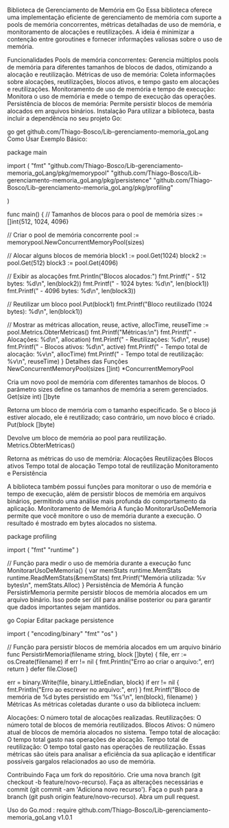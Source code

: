 Biblioteca de Gerenciamento de Memória em Go
Essa biblioteca oferece uma implementação eficiente de gerenciamento de memória com suporte a pools de memória concorrentes, métricas detalhadas de uso de memória, e monitoramento de alocações e reutilizações. A ideia é minimizar a contenção entre goroutines e fornecer informações valiosas sobre o uso de memória.

Funcionalidades
Pools de memória concorrentes: Gerencia múltiplos pools de memória para diferentes tamanhos de blocos de dados, otimizando a alocação e reutilização.
Métricas de uso de memória: Coleta informações sobre alocações, reutilizações, blocos ativos, e tempo gasto em alocações e reutilizações.
Monitoramento de uso de memória e tempo de execução: Monitora o uso de memória e mede o tempo de execução das operações.
Persistência de blocos de memória: Permite persistir blocos de memória alocados em arquivos binários.
Instalação
Para utilizar a biblioteca, basta incluir a dependência no seu projeto Go:

go get github.com/Thiago-Bosco/Lib-gerenciamento-memoria_goLang Como Usar Exemplo Básico:

package main

import ( "fmt" "github.com/Thiago-Bosco/Lib-gerenciamento-memoria_goLang/pkg/memorypool" "github.com/Thiago-Bosco/Lib-gerenciamento-memoria_goLang/pkg/persistence" "github.com/Thiago-Bosco/Lib-gerenciamento-memoria_goLang/pkg/profiling"

)

func main() { // Tamanhos de blocos para o pool de memória sizes := []int{512, 1024, 4096}

// Criar o pool de memória concorrente
pool := memorypool.NewConcurrentMemoryPool(sizes)

// Alocar alguns blocos de memória
block1 := pool.Get(1024)
block2 := pool.Get(512)
block3 := pool.Get(4096)

// Exibir as alocações
fmt.Println("Blocos alocados:")
fmt.Printf(" - 512 bytes: %d\n", len(block2))
fmt.Printf(" - 1024 bytes: %d\n", len(block1))
fmt.Printf(" - 4096 bytes: %d\n", len(block3))

// Reutilizar um bloco
pool.Put(block1)
fmt.Printf("Bloco reutilizado (1024 bytes): %d\n", len(block1))

// Mostrar as métricas
allocation, reuse, active, allocTime, reuseTime := pool.Metrics.ObterMetricas()
fmt.Printf("Métricas:\n")
fmt.Printf(" - Alocações: %d\n", allocation)
fmt.Printf(" - Reutilizações: %d\n", reuse)
fmt.Printf(" - Blocos ativos: %d\n", active)
fmt.Printf(" - Tempo total de alocação: %v\n", allocTime)
fmt.Printf(" - Tempo total de reutilização: %v\n", reuseTime)
} Detalhes das Funções NewConcurrentMemoryPool(sizes []int) *ConcurrentMemoryPool

Cria um novo pool de memória com diferentes tamanhos de blocos. O parâmetro sizes define os tamanhos de memória a serem gerenciados. Get(size int) []byte

Retorna um bloco de memória com o tamanho especificado. Se o bloco já estiver alocado, ele é reutilizado; caso contrário, um novo bloco é criado. Put(block []byte)

Devolve um bloco de memória ao pool para reutilização. Metrics.ObterMetricas()

Retorna as métricas do uso de memória: Alocações Reutilizações Blocos ativos Tempo total de alocação Tempo total de reutilização Monitoramento e Persistência

A biblioteca também possui funções para monitorar o uso de memória e tempo de execução, além de persistir blocos de memória em arquivos binários, permitindo uma análise mais profunda do comportamento da aplicação. Monitoramento de Memória A função MonitorarUsoDeMemoria permite que você monitore o uso de memória durante a execução. O resultado é mostrado em bytes alocados no sistema.

package profiling

import ( "fmt" "runtime" )

// Função para medir o uso de memória durante a execução func MonitorarUsoDeMemoria() { var memStats runtime.MemStats runtime.ReadMemStats(&memStats) fmt.Printf("Memória utilizada: %v bytes\n", memStats.Alloc) } Persistência de Memória A função PersistirMemoria permite persistir blocos de memória alocados em um arquivo binário. Isso pode ser útil para análise posterior ou para garantir que dados importantes sejam mantidos.

go Copiar Editar package persistence

import ( "encoding/binary" "fmt" "os" )

// Função para persistir blocos de memória alocados em um arquivo binário func PersistirMemoria(filename string, block []byte) { file, err := os.Create(filename) if err != nil { fmt.Println("Erro ao criar o arquivo:", err) return } defer file.Close()

err = binary.Write(file, binary.LittleEndian, block)
if err != nil {
	fmt.Println("Erro ao escrever no arquivo:", err)
}
fmt.Printf("Bloco de memória de %d bytes persistido em '%s'\n", len(block), filename)
} Métricas As métricas coletadas durante o uso da biblioteca incluem:

Alocações: O número total de alocações realizadas. Reutilizações: O número total de blocos de memória reutilizados. Blocos Ativos: O número atual de blocos de memória alocados no sistema. Tempo total de alocação: O tempo total gasto nas operações de alocação. Tempo total de reutilização: O tempo total gasto nas operações de reutilização. Essas métricas são úteis para analisar a eficiência da sua aplicação e identificar possíveis gargalos relacionados ao uso de memória.

Contribuindo Faça um fork do repositório. Crie uma nova branch (git checkout -b feature/novo-recurso). Faça as alterações necessárias e commit (git commit -am 'Adiciona novo recurso'). Faça o push para a branch (git push origin feature/novo-recurso). Abra um pull request.

Uso do Go.mod : require github.com/Thiago-Bosco/Lib-gerenciamento-memoria_goLang v1.0.1
